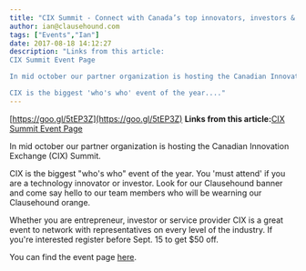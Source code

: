 ```yaml
---
title: "CIX Summit - Connect with Canada’s top innovators, investors & enablers"
author: ian@clausehound.com
tags: ["Events","Ian"]
date: 2017-08-18 14:12:27
description: "Links from this article:
CIX Summit Event Page

In mid october our partner organization is hosting the Canadian Innovation Exchange (CIX) Summit.

CIX is the biggest 'who's who' event of the year...."
---
```


[https://goo.gl/5tEP3Z](https://goo.gl/5tEP3Z)
**Links from this article:**[CIX Summit Event Page](https://goo.gl/5tEP3Z)

In mid october our partner organization is hosting the Canadian Innovation Exchange (CIX) Summit.

CIX is the biggest "who's who" event of the year. You 'must attend' if you are a technology innovator or investor. Look for our Clausehound banner and come say hello to our team members who will be wearning our Clausehound orange.

Whether you are entrepreneur, investor or service provider CIX is a great event to network with representatives on every level of the industry. If you're interested register before Sept. 15 to get $50 off.

You can find the event page [here](https://goo.gl/5tEP3Z).